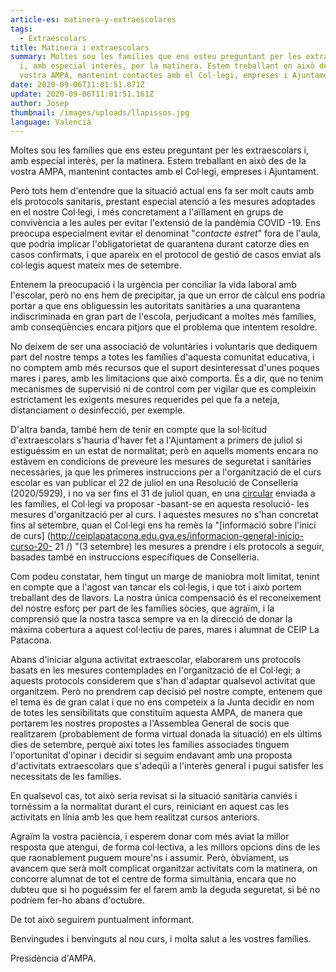 ```yaml
---
article-es: matinera-y-extraescolares
tags:
  - Extraescolars
title: Matinera i extraescolars
summary: Moltes sou les famílies que ens esteu preguntant per les extraescolars
  i, amb especial interès, per la matinera. Estem treballant en això des de la
  vostra AMPA, mantenint contactes amb el Col·legi, empreses i Ajuntament.
date: 2020-09-06T11:01:51.071Z
update: 2020-09-06T11:01:51.161Z
author: Josep
thumbnail: /images/uploads/llapissos.jpg
language: Valencià
---
```

Moltes sou les famílies que ens esteu preguntant per les extraescolars i, amb especial interès, per la matinera. Estem treballant en això des de la vostra AMPA, mantenint contactes amb el Col·legi, empreses i Ajuntament.

Però tots hem d'entendre que la situació actual ens fa ser molt cauts amb els protocols sanitaris, prestant especial atenció a les mesures adoptades en el nostre Col·legi, i més concretament a l'aïllament en grups de convivència a les aules per evitar l'extensió de la pandèmia COVID -19. Ens preocupa especialment evitar el denominat "*contacte estret*" fora de l'aula, que podria implicar l'obligatorietat de quarantena durant catorze dies en casos confirmats, i que apareix en el protocol de gestió de casos enviat als col·legis aquest mateix mes de setembre.

Entenem la preocupació i la urgència per conciliar la vida laboral amb l'escolar, però no ens hem de precipitar, ja que un error de càlcul ens podria portar a que ens obliguessin les autoritats sanitàries a una quarantena indiscriminada en gran part de l'escola, perjudicant a moltes més famílies, amb conseqüències encara pitjors que el problema que intentem resoldre.

No deixem de ser una associació de voluntàries i voluntaris que dediquem part del nostre temps a totes les famílies d'aquesta comunitat educativa, i no comptem amb més recursos que el suport desinteressat d'unes poques mares i pares, amb les limitacions que això comporta. És a dir, que no tenim mecanismes de supervisió ni de control com per vigilar que es compleixin estrictament les exigents mesures requerides pel que fa a neteja, distanciament o desinfecció, per exemple.

D'altra banda, també hem de tenir en compte que la sol·licitud d'extraescolars s'hauria d'haver fet a l'Ajuntament a primers de juliol si estiguéssim en un estat de normalitat; però en aquells moments encara no estàvem en condicions de preveure les mesures de seguretat i sanitàries necessàries, ja que les primeres instruccions per a l'organització de el curs escolar es van publicar el 22 de juliol en una Resolució de Conselleria (2020/5929), i no va ser fins el 31 de juliol quan, en una [circular](http://ceiplapatacona.edu.gva.es/inicio-de-curso/) enviada a les famílies, el Col·legi va proposar -basant-se en aquesta resolució- les mesures d'organització per al curs. I aquestes mesures no s'han concretat fins al setembre, quan el Col·legi ens ha remès la "\[informació sobre l'inici de curs] (http://ceiplapatacona.edu.gva.es/informacion-general-inicio-curso-20- 21 /) "(3 setembre) les mesures a prendre i els protocols a seguir, basades també en instruccions específiques de Conselleria.

Com podeu constatar, hem tingut un marge de maniobra molt limitat, tenint en compte que a l'agost van tancar els col·legis, i que tot i això portem treballant des de llavors. La nostra única compensació és el reconeixement del nostre esforç per part de les famílies sòcies, que agraïm, i la comprensió que la nostra tasca sempre va en la direcció de donar la màxima cobertura a aquest col·lectiu de pares, mares i alumnat de CEIP La Patacona.

Abans d'iniciar alguna activitat extraescolar, elaborarem uns protocols basats en les mesures contemplades en l'organització de el Col·legi; a aquests protocols considerem que s'han d'adaptar qualsevol activitat que organitzem. Però no prendrem cap decisió pel nostre compte, entenem que el tema és de gran calat i que no ens competeix a la Junta decidir en nom de totes les sensibilitats que constituïm aquesta AMPA, de manera que portarem les nostres propostes a l'Assemblea General de socis que realitzarem (probablement de forma virtual donada la situació) en els últims dies de setembre, perquè així totes les famílies associades tinguem l'oportunitat d'opinar i decidir si seguim endavant amb una proposta d'activitats extraescolars que s'adeqüi a l'interès general i pugui satisfer les necessitats de les famílies.

En qualsevol cas, tot això seria revisat si la situació sanitària canviés i tornéssim a la normalitat durant el curs, reiniciant en aquest cas les activitats en línia amb les que hem realitzat cursos anteriors.

Agraïm la vostra paciència, i esperem donar com més aviat la millor resposta que atengui, de forma col·lectiva, a les millors opcions dins de les que raonablement puguem moure'ns i assumir. Però, òbviament, us avancem que serà molt complicat organitzar activitats com la matinera, on concorre alumnat de tot el centre de forma simultània, encara que no dubteu que si ho poguéssim fer el farem amb la deguda seguretat, si bé no podríem fer-ho abans d'octubre.

De tot això seguirem puntualment informant.

Benvingudes i benvinguts al nou curs, i molta salut a les vostres famílies.

Presidència d'AMPA.